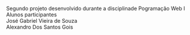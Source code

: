 Segundo projeto desenvolvido durante a disciplinade Pogramação Web I <br>
Alunos participantes <br>
José Gabriel Vieira de Souza <br>
Alexandro Dos Santos Gois <br>

